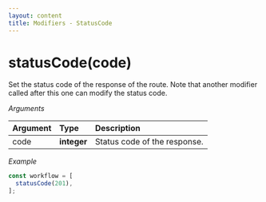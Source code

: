 ```yaml
---
layout: content
title: Modifiers - StatusCode
---
```


# statusCode(code)

Set the status code of the response of the route.
Note that another modifier called after this one can modify the status code.

_Arguments_

| Argument | Type        | Description                  |
| :------- | :---------- | :--------------------------- |
| code     | **integer** | Status code of the response. |

_Example_

```js
const workflow = [
  statusCode(201),
];
```
